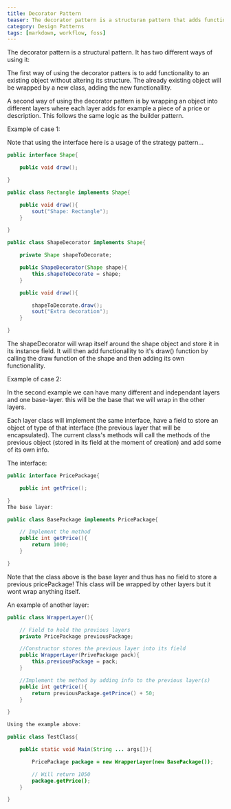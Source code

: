 ```yaml
---
title: Decorator Pattern
teaser: The decorator pattern is a structuran pattern that adds functionallity to an existing object without altering its structure.
category: Design Patterns
tags: [markdown, workflow, foss]
---
```


The decorator pattern is a structural pattern. It has two different ways of using it:

The first way of using the decorator patters is to add functionality to an existing object without altering its structure. The already existing object will be wrapped by a new class, adding the new functionallity.

A second way of using the decorator pattern is by wrapping an object into different layers where each layer adds for example a piece of a price or description. This follows the same logic as the builder pattern.

Example of case 1:

Note that using the interface here is a usage of the strategy pattern...

```java
public interface Shape{

    public void draw();

}

public class Rectangle implements Shape{

    public void draw(){
    	sout("Shape: Rectangle");
    }

}

public class ShapeDecorator implements Shape{

    private Shape shapeToDecorate;

    public ShapeDecorator(Shape shape){
    	this.shapeToDecorate = shape;
    }

    public void draw(){

    	shapeToDecorate.draw();
    	sout("Extra decoration");
    }

}
```

The shapeDecorator will wrap itself around the shape object and store it in its instance field. It will then add functionallity to it's draw() function by calling the draw function of the shape and then adding its own functionallity.

Example of case 2:

In the second example we can have many different and independant layers and one base-layer. this will be the base that we will wrap in the other layers.

Each layer class will implement the same interface, have a field to store an object of type of that interface (the previous layer that will be encapsulated). The current class's methods will call the methods of the previous object (stored in its field at the moment of creation) and add some of its own info.

The interface:

```java
public interface PricePackage{

    public int getPrice();

}
The base layer:

public class BasePackage implements PricePackage{

    // Implement the method
    public int getPrice(){
    	return 1000;
    }

}
```

Note that the class above is the base layer and thus has no field to store a previous pricePackage! This class will be wrapped by other layers but it wont wrap anything itself.

An example of another layer:

```java
public class WrapperLayer(){

    // Field to hold the previous layers
    private PricePackage previousPackage;

    //Constructor stores the previous layer into its field
    public WrapperLayer(PrivePackage pack){
    	this.previousPackage = pack;
    }

    //Implement the method by adding info to the previous layer(s)
    public int getPrice(){
    	return previousPackage.getPrince() + 50;
    }

}

Using the example above:

public class TestClass{

    public static void Main(String ... args[]){

    	PricePackage package = new WrapperLayer(new BasePackage());

    	// Will return 1050
    	package.getPrice();
    }

}
```
